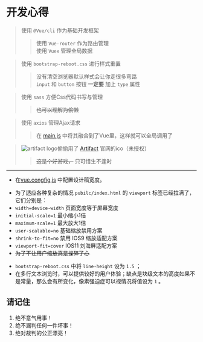   
# 开发心得 

> 使用 `@Vue/cli` 作为基础开发框架  
>> 使用 `Vue-router` 作为路由管理  
>> 使用 `Vuex` 管理全局数据  

> 使用 `bootstrap-reboot.css` 进行样式重置  
>> 没有清空浏览器默认样式会让你走很多弯路  
>> `input` 和  `button` 按钮 **一定要** 加上 `type` 属性  

> 使用 `sass` 方便Css代码书写与管理  
>> ~~也可以理解为偷懒~~  

> 使用 `axios` 管理Ajax请求  
>> 在 [main.js][mainJs] 中将其融合到了Vue里，这样就可以全局调用了

> ![artifact][artifactIco] logo偷偷用了 [Artifact][artifactWeb] 官网的ico（未授权）  
>> ~~这是个好游戏，~~ 只可惜生不逢时

***

- 在[vue.congfig.js][config] 中配置设计稿宽度。  
+ 为了适应各种复杂的情况 `pubilc/index.html` 的 `viewport` 标签已经拉满了，它们分别是：
+ `width=device-width` 页面宽度等于屏幕宽度
+ `initial-scale=1` 最小缩小1倍
+ `maximum-scale=1` 最大放大1倍
+ `user-scalable=no` 基础缩放禁用方案    
+ `shrink-to-fit=no` 禁用 IOS9 缩放适配方案
+ `viewport-fit=cover` IOS11 刘海屏适配方案
+ ~~为了不让用户缩放真是操碎了心~~  
* `bootstrap-reboot.css` 中将 `line-height` 设为 `1.5` ；  
* 在多行文本浏览时，可以提供较好的用户体验；缺点是块级文本的高度如果不是常量，那么会有所变化，像素强迫症可以视情况将值设为 `1` 。


## 请记住

1. 绝不意气用事！  
2. 绝不漏判任何一件坏事！  
3. 绝对裁判的公正漂亮！  

[artifactWeb]: https://playartifact.com/ "playartifact"  
[artifactIco]: https://steamcdn-a.akamaihd.net/apps/artifact/images/favicon.png "favicon"  
[config]: ./vue.config.js "vue.config"  
[mainJs]: ./src/main.js "main.js" 